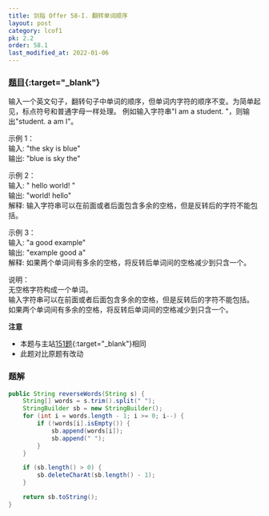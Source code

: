 ```yaml
---
title: 剑指 Offer 58-I. 翻转单词顺序
layout: post
category: lcof1
pk: 2.2
order: 58.1
last_modified_at: 2022-01-06
---
```


### [题目](https://leetcode.cn/problems/fan-zhuan-dan-ci-shun-xu-lcof/){:target="_blank"}

输入一个英文句子，翻转句子中单词的顺序，但单词内字符的顺序不变。为简单起见，标点符号和普通字母一样处理。
例如输入字符串"I am a student. "，则输出"student. a am I"。

示例 1：  
输入: "the sky is blue"  
输出: "blue is sky the"

示例 2：  
输入: " hello world! "  
输出: "world! hello"  
解释: 输入字符串可以在前面或者后面包含多余的空格，但是反转后的字符不能包括。

示例 3：  
输入: "a good  example"  
输出: "example good a"  
解释: 如果两个单词间有多余的空格，将反转后单词间的空格减少到只含一个。


说明：  
无空格字符构成一个单词。  
输入字符串可以在前面或者后面包含多余的空格，但是反转后的字符不能包括。  
如果两个单词间有多余的空格，将反转后单词间的空格减少到只含一个。

**注意**
- 本题与主站[151题](https://leetcode.cn/problems/reverse-words-in-a-string/){:target="_blank"}相同
- 此题对比原题有改动

### 题解

```java
public String reverseWords(String s) {
    String[] words = s.trim().split(" ");
    StringBuilder sb = new StringBuilder();
    for (int i = words.length - 1; i >= 0; i--) {
        if (!words[i].isEmpty()) {
            sb.append(words[i]);
            sb.append(" ");
        }
    }

    if (sb.length() > 0) {
        sb.deleteCharAt(sb.length() - 1);
    }

    return sb.toString();
}
```